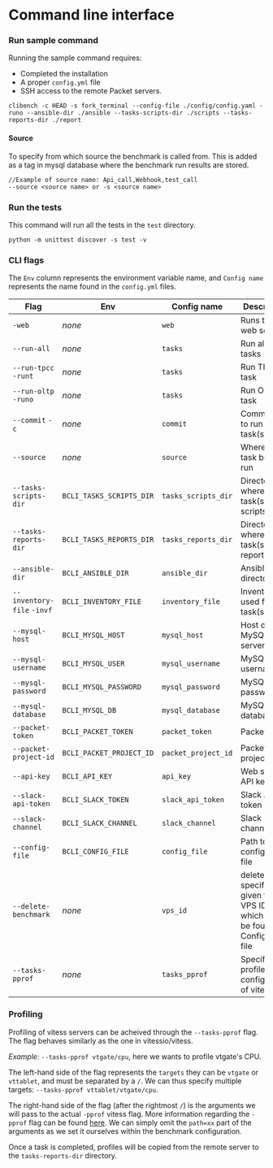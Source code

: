 # Command line interface

### Run sample command

Running the sample command requires:
- Completed the installation
- A proper `config.yml` file
- SSH access to the remote Packet servers.

```shell
clibench -c HEAD -s fork_terminal --config-file ./config/config.yaml -runo --ansible-dir ./ansible --tasks-scripts-dir ./scripts --tasks-reports-dir ./report
```

#### Source
To specify from which source the benchmark is called from. This is
added as a tag in mysql database where the benchmark run results are stored.

```
//Example of source name: Api_call,Webhook,test_call
--source <source name> or -s <source name>
```


### Run the tests

This command will run all the tests in the `test` directory.

```shell
python -m unittest discover -s test -v
```

### CLI flags
The `Env` column represents the environment variable name, and `Config name` represents the name found in the `config.yml` files.

| Flag | Env | Config name | Description |
| ---- | ----------- | ------- | ------- |
| `-web`   | _none_  | `web` | Runs the web server  |
| `--run-all`   |  _none_ | `tasks` | Run all the tasks  |
| `--run-tpcc` `-runt`  | _none_ | `tasks`  |  Run TPCC task |
| `--run-oltp` `-runo`  | _none_ | `tasks` | Run OLTP task |
| `--commit` `-c`   | _none_ | `commit` | Commit used to run the task(s)  |
| `--source`   | _none_ | `source` | Where is the task being run |
| `--tasks-scripts-dir`   | `BCLI_TASKS_SCRIPTS_DIR` | `tasks_scripts_dir` |  Directory where the task(s)'s scripts are  |
| `--tasks-reports-dir`   | `BCLI_TASKS_REPORTS_DIR` | `tasks_reports_dir` | Directory where the task(s)'s reports are  |
| `--ansible-dir`   | `BCLI_ANSIBLE_DIR` | `ansible_dir` | Ansible's directory  |
| `--inventory-file` `-invf`   | `BCLI_INVENTORY_FILE` | `inventory_file` | Inventory file used for the task(s)  |
| `--mysql-host`   | `BCLI_MYSQL_HOST` | `mysql_host` | Host of MySQL server |
| `--mysql-username`   | `BCLI_MYSQL_USER` | `mysql_username` | MySQL username  |
| `--mysql-password`   | `BCLI_MYSQL_PASSWORD` | `mysql_password` | MySQL password |
| `--mysql-database`   | `BCLI_MYSQL_DB` | `mysql_database` |  MySQL database |
| `--packet-token`   | `BCLI_PACKET_TOKEN` | `packet_token` |  Packet token |
| `--packet-project-id`   | `BCLI_PACKET_PROJECT_ID` | `packet_project_id` |  Packet project ID |
| `--api-key`   | `BCLI_API_KEY` | `api_key` | Web server API key |
| `--slack-api-token`   | `BCLI_SLACK_TOKEN` | `slack_api_token` | Slack API token |
| `--slack-channel`   | `BCLI_SLACK_CHANNEL` | `slack_channel` | Slack channel |
| `--config-file`   | `BCLI_CONFIG_FILE` | `config_file` | Path to configuration file |
| `--delete-benchmark`   | _none_ | `vps_id` | deletes a specific VPS given the VPS ID which can be found in Config-lock file |
| `--tasks-pprof`   | _none_ | `tasks_pprof` | Specify the profile configuration of vitess |


### Profiling

Profiling of vitess servers can be acheived through the `--tasks-pprof` flag.
The flag behaves similarly as the one in vitessio/vitess.

*Example:* `--tasks-pprof vtgate/cpu`, here we wants to profile vtgate's CPU.

The left-hand side of the flag represents the `targets` they can be `vtgate` or `vttablet`, and must be separated by a `/`.
We can thus specify multiple targets: `--tasks-pprof vttablet/vtgate/cpu`.

The right-hand side of the flag (after the rightmost `/`) is the arguments we will pass to the actual `-pprof` vitess flag. More information regarding the `-pprof` flag can be found [here](https://github.com/vitessio/vitess/blob/master/go/vt/servenv/pprof.go).
We can simply omit the `path=xx` part of the arguments as we set it ourselves within the benchmark configuration.

Once a task is completed, profiles will be copied from the remote server to the `tasks-reports-dir` directory.

